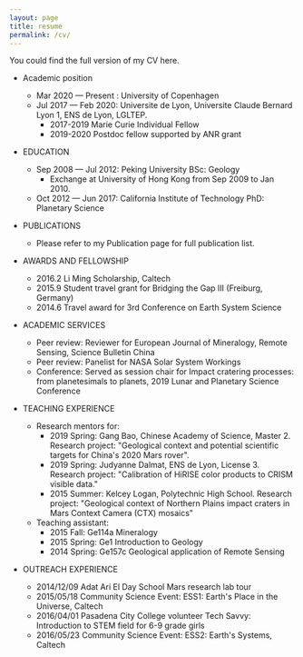 ```yaml
---
layout: page
title: resume
permalink: /cv/
---
```


You could find the full version of my CV here.

- Academic position
   - Mar 2020 — Present : University of Copenhagen
   - Jul 2017 — Feb 2020: Universite de Lyon, Universite Claude Bernard Lyon 1, ENS de Lyon, LGLTEP.
     - 2017-2019 Marie Curie Individual Fellow
     - 2019-2020 Postdoc fellow supported by ANR grant

- EDUCATION
   - Sep 2008 — Jul 2012: Peking University BSc: Geology
      - Exchange at University of Hong Kong from Sep 2009 to Jan 2010.
   - Oct 2012 — Jun 2017: California Institute of Technology PhD: Planetary Science

- PUBLICATIONS
  - Please refer to my Publication page for full publication list.

- AWARDS AND FELLOWSHIP
  - 2016.2 Li Ming Scholarship, Caltech
  - 2015.9 Student travel grant for Bridging the Gap III (Freiburg, Germany)
  - 2014.6 Travel award for 3rd Conference on Earth System Science

- ACADEMIC SERVICES
  - Peer review: Reviewer for European Journal of Mineralogy, Remote Sensing, Science Bulletin China
  - Peer review: Panelist for NASA Solar System Workings 
  - Conference: Served as session chair for Impact cratering processes: from planetesimals to planets, 2019 Lunar and Planetary Science Conference

- TEACHING EXPERIENCE
  - Research mentors for:
      - 2019 Spring: Gang Bao, Chinese Academy of Science, Master 2. Research project: "Geological context and potential scientific targets for China's 2020 Mars rover".
      - 2019 Spring: Judyanne Dalmat, ENS de Lyon, License 3. Research project: "Calibration of HiRISE color products to CRISM visible data."
      - 2015 Summer: Kelcey Logan, Polytechnic High School. Research project: "Geological context of Northern Plains impact craters in Mars Context Camera (CTX) mosaics"
  - Teaching assistant:
      - 2015 Fall: Ge114a Mineralogy
      - 2015 Spring: Ge1 Introduction to Geology
      - 2014 Spring: Ge157c Geological application of Remote Sensing

- OUTREACH EXPERIENCE
   - 2014/12/09 Adat Ari El Day School Mars research lab tour
   - 2015/05/18 Community Science Event: ESS1: Earth's Place in the Universe, Caltech
   - 2016/04/01 Pasadena City College volunteer Tech Savvy: Introduction to STEM field for 6-9 grade girls
   - 2016/05/23 Community Science Event: ESS2: Earth's Systems, Caltech
